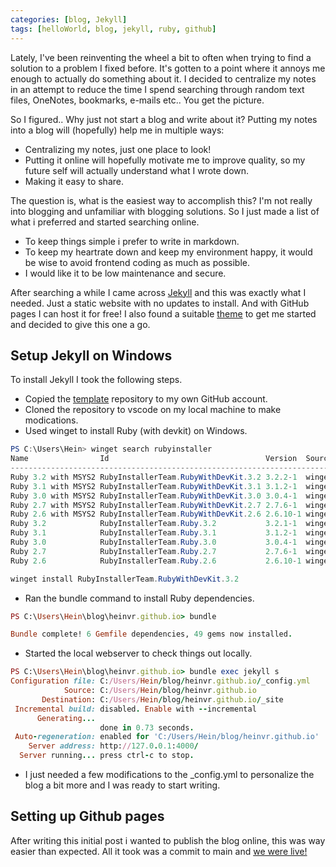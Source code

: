 ```yaml
---
categories: [blog, Jekyll]
tags: [helloWorld, blog, jekyll, ruby, github]
---
```


Lately, I've been reinventing the wheel a bit to often when trying to find a solution to a problem I fixed before. It's gotten to a point where it annoys me enough to actually do something about it. I decided to centralize my notes in an attempt to reduce the time I spend searching through random text files, OneNotes, bookmarks, e-mails etc.. You get the picture. 

So I figured.. Why just not start a blog and write about it? Putting my notes into a blog will (hopefully) help me in multiple ways:
- Centralizing my notes, just one place to look!
- Putting it online will hopefully motivate me to improve quality, so my future self will actually understand what I wrote down.
- Making it easy to share.

The question is, what is the easiest way to accomplish this? I'm not really into blogging and unfamiliar with blogging solutions. So I just made a list of what i preferred and started searching online.
- To keep things simple i prefer to write in markdown.
- To keep my heartrate down and keep my environment happy, it would be wise to avoid frontend coding as much as possible.
- I would like it to be low maintenance and secure.

After searching a while I came across [Jekyll](https://jekyllrb.com/) and this was exactly what I needed. Just a static website with no updates to install. And with GitHub pages I can host it for free! I also found a suitable [theme](https://github.com/cotes2020/chirpy-starter) to get me started and decided to give this one a go.

## Setup Jekyll on Windows
To install Jekyll I took the following steps.

- Copied the [template](https://github.com/cotes2020/chirpy-starter) repository to my own GitHub account.
- Cloned the repository to vscode on my local machine to make modications.
- Used winget to install Ruby (with devkit) on Windows.
```powershell
PS C:\Users\Hein> winget search rubyinstaller
Name                Id                                   Version  Source
-------------------------------------------------------------------------
Ruby 3.2 with MSYS2 RubyInstallerTeam.RubyWithDevKit.3.2 3.2.2-1  winget
Ruby 3.1 with MSYS2 RubyInstallerTeam.RubyWithDevKit.3.1 3.1.2-1  winget
Ruby 3.0 with MSYS2 RubyInstallerTeam.RubyWithDevKit.3.0 3.0.4-1  winget
Ruby 2.7 with MSYS2 RubyInstallerTeam.RubyWithDevKit.2.7 2.7.6-1  winget
Ruby 2.6 with MSYS2 RubyInstallerTeam.RubyWithDevKit.2.6 2.6.10-1 winget
Ruby 3.2            RubyInstallerTeam.Ruby.3.2           3.2.1-1  winget
Ruby 3.1            RubyInstallerTeam.Ruby.3.1           3.1.2-1  winget
Ruby 3.0            RubyInstallerTeam.Ruby.3.0           3.0.4-1  winget
Ruby 2.7            RubyInstallerTeam.Ruby.2.7           2.7.6-1  winget
Ruby 2.6            RubyInstallerTeam.Ruby.2.6           2.6.10-1 winget
```
```powershell
winget install RubyInstallerTeam.RubyWithDevKit.3.2
```

- Ran the bundle command to install Ruby dependencies.

```ruby
PS C:\Users\Hein\blog\heinvr.github.io> bundle

Bundle complete! 6 Gemfile dependencies, 49 gems now installed.
```
- Started the local webserver to check things out locally.

```ruby
PS C:\Users\Hein\blog\heinvr.github.io> bundle exec jekyll s
Configuration file: C:/Users/Hein/blog/heinvr.github.io/_config.yml
            Source: C:/Users/Hein/blog/heinvr.github.io
       Destination: C:/Users/Hein/blog/heinvr.github.io/_site
 Incremental build: disabled. Enable with --incremental
      Generating...
                    done in 0.73 seconds.
 Auto-regeneration: enabled for 'C:/Users/Hein/blog/heinvr.github.io'
    Server address: http://127.0.0.1:4000/
  Server running... press ctrl-c to stop.
```
- I just needed a few modifications to the _config.yml to personalize the blog a bit more and I was ready to start writing.

## Setting up Github pages
After writing this initial post i wanted to publish the blog online, this was way easier than expected. All it took was a commit to main and [we were live!](https://heinvr.github.io/)